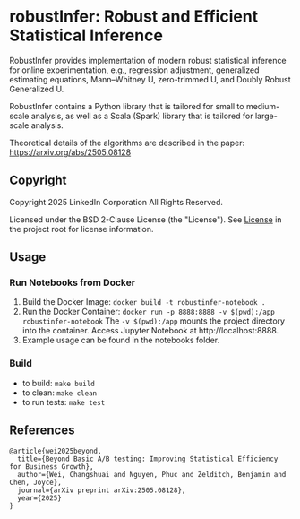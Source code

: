 # robustInfer: Robust and Efficient Statistical Inference
RobustInfer provides implementation of modern robust statistical inference for online experimentation, e.g., regression adjustment, generalized estimating equations, Mann–Whitney U, zero-trimmed U, and Doubly Robust Generalized U. 

RobustInfer contains a Python library that is tailored for small to medium-scale analysis, as well as a Scala (Spark) library that is tailored for large-scale analysis. 

Theoretical details of the algorithms are described in the paper: https://arxiv.org/abs/2505.08128

## Copyright
Copyright 2025 LinkedIn Corporation
All Rights Reserved.

Licensed under the BSD 2-Clause License (the "License").
See [License](LICENSE) in the project root for license information.

## Usage
### Run Notebooks from Docker
1. Build the Docker Image:
```docker build -t robustinfer-notebook .```
2. Run the Docker Container:
```docker run -p 8888:8888 -v $(pwd):/app robustinfer-notebook```
The `-v $(pwd):/app` mounts the project directory into the container.
Access Jupyter Notebook at http://localhost:8888.
3. Example usage can be found in the notebooks folder.

### Build
- to build: ```make build```
- to clean: ```make clean```
- to run tests: ```make test```

## References
```
@article{wei2025beyond,
  title={Beyond Basic A/B testing: Improving Statistical Efficiency for Business Growth},
  author={Wei, Changshuai and Nguyen, Phuc and Zelditch, Benjamin and Chen, Joyce},
  journal={arXiv preprint arXiv:2505.08128},
  year={2025}
}

```



